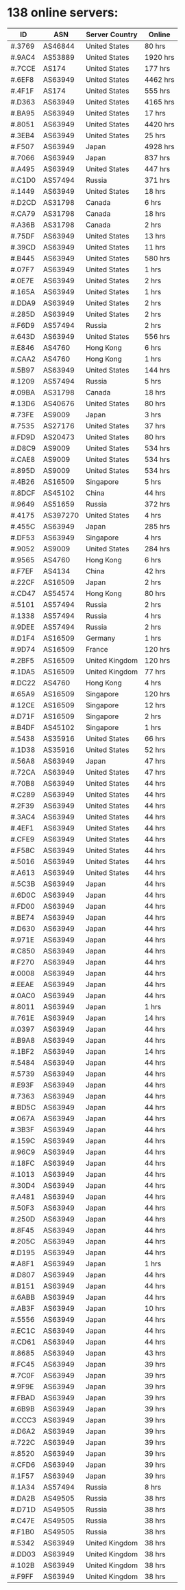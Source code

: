 # 138 online servers:

| ID | ASN | Server Country | Online |
| ------ | ------ | ------ | ------ |
| #.3769 | AS46844 | United States | 80 hrs |
| #.9AC4 | AS53889 | United States | 1920 hrs |
| #.7CCE | AS174 | United States | 177 hrs |
| #.6EF8 | AS63949 | United States | 4462 hrs |
| #.4F1F | AS174 | United States | 555 hrs |
| #.D363 | AS63949 | United States | 4165 hrs |
| #.BA95 | AS63949 | United States | 17 hrs |
| #.8051 | AS63949 | United States | 4420 hrs |
| #.3EB4 | AS63949 | United States | 25 hrs |
| #.F507 | AS63949 | Japan | 4928 hrs |
| #.7066 | AS63949 | Japan | 837 hrs |
| #.A495 | AS63949 | United States | 447 hrs |
| #.C1D0 | AS57494 | Russia | 371 hrs |
| #.1449 | AS63949 | United States | 18 hrs |
| #.D2CD | AS31798 | Canada | 6 hrs |
| #.CA79 | AS31798 | Canada | 18 hrs |
| #.A36B | AS31798 | Canada | 2 hrs |
| #.75DF | AS63949 | United States | 13 hrs |
| #.39CD | AS63949 | United States | 11 hrs |
| #.B445 | AS63949 | United States | 580 hrs |
| #.07F7 | AS63949 | United States | 1 hrs |
| #.0E7E | AS63949 | United States | 2 hrs |
| #.165A | AS63949 | United States | 1 hrs |
| #.DDA9 | AS63949 | United States | 2 hrs |
| #.285D | AS63949 | United States | 2 hrs |
| #.F6D9 | AS57494 | Russia | 2 hrs |
| #.643D | AS63949 | United States | 556 hrs |
| #.E846 | AS4760 | Hong Kong | 6 hrs |
| #.CAA2 | AS4760 | Hong Kong | 1 hrs |
| #.5B97 | AS63949 | United States | 144 hrs |
| #.1209 | AS57494 | Russia | 5 hrs |
| #.09BA | AS31798 | Canada | 18 hrs |
| #.13D6 | AS40676 | United States | 80 hrs |
| #.73FE | AS9009 | Japan | 3 hrs |
| #.7535 | AS27176 | United States | 37 hrs |
| #.FD9D | AS20473 | United States | 80 hrs |
| #.D8C9 | AS9009 | United States | 534 hrs |
| #.CAE8 | AS9009 | United States | 534 hrs |
| #.895D | AS9009 | United States | 534 hrs |
| #.4B26 | AS16509 | Singapore | 5 hrs |
| #.8DCF | AS45102 | China | 44 hrs |
| #.9649 | AS51659 | Russia | 372 hrs |
| #.4175 | AS397270 | United States | 4 hrs |
| #.455C | AS63949 | Japan | 285 hrs |
| #.DF53 | AS63949 | Singapore | 4 hrs |
| #.9052 | AS9009 | United States | 284 hrs |
| #.9565 | AS4760 | Hong Kong | 6 hrs |
| #.F7EF | AS4134 | China | 42 hrs |
| #.22CF | AS16509 | Japan | 2 hrs |
| #.CD47 | AS54574 | Hong Kong | 80 hrs |
| #.5101 | AS57494 | Russia | 2 hrs |
| #.1338 | AS57494 | Russia | 4 hrs |
| #.9DEE | AS57494 | Russia | 2 hrs |
| #.D1F4 | AS16509 | Germany | 1 hrs |
| #.9D74 | AS16509 | France | 120 hrs |
| #.2BF5 | AS16509 | United Kingdom | 120 hrs |
| #.1DA5 | AS16509 | United Kingdom | 77 hrs |
| #.DC22 | AS4760 | Hong Kong | 4 hrs |
| #.65A9 | AS16509 | Singapore | 120 hrs |
| #.12CE | AS16509 | Singapore | 12 hrs |
| #.D71F | AS16509 | Singapore | 2 hrs |
| #.B4DF | AS45102 | Singapore | 1 hrs |
| #.5438 | AS35916 | United States | 66 hrs |
| #.1D38 | AS35916 | United States | 52 hrs |
| #.56A8 | AS63949 | Japan | 47 hrs |
| #.72CA | AS63949 | United States | 47 hrs |
| #.70B8 | AS63949 | United States | 44 hrs |
| #.C289 | AS63949 | United States | 44 hrs |
| #.2F39 | AS63949 | United States | 44 hrs |
| #.3AC4 | AS63949 | United States | 44 hrs |
| #.4EF1 | AS63949 | United States | 44 hrs |
| #.CFE9 | AS63949 | United States | 44 hrs |
| #.F58C | AS63949 | United States | 44 hrs |
| #.5016 | AS63949 | United States | 44 hrs |
| #.A613 | AS63949 | United States | 44 hrs |
| #.5C3B | AS63949 | Japan | 44 hrs |
| #.6D0C | AS63949 | Japan | 44 hrs |
| #.FD00 | AS63949 | Japan | 44 hrs |
| #.BE74 | AS63949 | Japan | 44 hrs |
| #.D630 | AS63949 | Japan | 44 hrs |
| #.971E | AS63949 | Japan | 44 hrs |
| #.C850 | AS63949 | Japan | 44 hrs |
| #.F270 | AS63949 | Japan | 44 hrs |
| #.0008 | AS63949 | Japan | 44 hrs |
| #.EEAE | AS63949 | Japan | 44 hrs |
| #.0AC0 | AS63949 | Japan | 44 hrs |
| #.8011 | AS63949 | Japan | 1 hrs |
| #.761E | AS63949 | Japan | 14 hrs |
| #.0397 | AS63949 | Japan | 44 hrs |
| #.B9A8 | AS63949 | Japan | 44 hrs |
| #.1BF2 | AS63949 | Japan | 14 hrs |
| #.5484 | AS63949 | Japan | 44 hrs |
| #.5739 | AS63949 | Japan | 44 hrs |
| #.E93F | AS63949 | Japan | 44 hrs |
| #.7363 | AS63949 | Japan | 44 hrs |
| #.BD5C | AS63949 | Japan | 44 hrs |
| #.067A | AS63949 | Japan | 44 hrs |
| #.3B3F | AS63949 | Japan | 44 hrs |
| #.159C | AS63949 | Japan | 44 hrs |
| #.96C9 | AS63949 | Japan | 44 hrs |
| #.18FC | AS63949 | Japan | 44 hrs |
| #.1013 | AS63949 | Japan | 44 hrs |
| #.30D4 | AS63949 | Japan | 44 hrs |
| #.A481 | AS63949 | Japan | 44 hrs |
| #.50F3 | AS63949 | Japan | 44 hrs |
| #.250D | AS63949 | Japan | 44 hrs |
| #.8F45 | AS63949 | Japan | 44 hrs |
| #.205C | AS63949 | Japan | 44 hrs |
| #.D195 | AS63949 | Japan | 44 hrs |
| #.A8F1 | AS63949 | Japan | 1 hrs |
| #.D807 | AS63949 | Japan | 44 hrs |
| #.B151 | AS63949 | Japan | 44 hrs |
| #.6ABB | AS63949 | Japan | 44 hrs |
| #.AB3F | AS63949 | Japan | 10 hrs |
| #.5556 | AS63949 | Japan | 44 hrs |
| #.EC1C | AS63949 | Japan | 44 hrs |
| #.CD61 | AS63949 | Japan | 44 hrs |
| #.8685 | AS63949 | Japan | 43 hrs |
| #.FC45 | AS63949 | Japan | 39 hrs |
| #.7C0F | AS63949 | Japan | 39 hrs |
| #.9F9E | AS63949 | Japan | 39 hrs |
| #.FBAD | AS63949 | Japan | 39 hrs |
| #.6B9B | AS63949 | Japan | 39 hrs |
| #.CCC3 | AS63949 | Japan | 39 hrs |
| #.D6A2 | AS63949 | Japan | 39 hrs |
| #.722C | AS63949 | Japan | 39 hrs |
| #.8520 | AS63949 | Japan | 39 hrs |
| #.CFD6 | AS63949 | Japan | 39 hrs |
| #.1F57 | AS63949 | Japan | 39 hrs |
| #.1A34 | AS57494 | Russia | 8 hrs |
| #.DA2B | AS49505 | Russia | 38 hrs |
| #.D71D | AS49505 | Russia | 38 hrs |
| #.C47E | AS49505 | Russia | 38 hrs |
| #.F1B0 | AS49505 | Russia | 38 hrs |
| #.5342 | AS63949 | United Kingdom | 38 hrs |
| #.DD03 | AS63949 | United Kingdom | 38 hrs |
| #.102B | AS63949 | United Kingdom | 38 hrs |
| #.F9FF | AS63949 | United Kingdom | 38 hrs |

